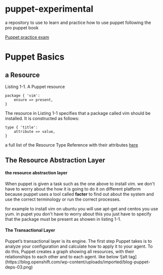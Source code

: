 # puppet-experimental
a repository to use to learn and practice how to use puppet following the pro puppet book

<a href="https://puppet.com/support-services/certification/puppet-professional-practice-exam-2015" target="_blank">Puppet practice exam</a>

<h1> Puppet Basics </h1>

<h2> a Resource </h2>
Listing 1-1. A Puppet resource

	package { 'vim':
 		ensure => present,
	}
The resource in Listing 1-1 specifies that a package called vim should be installed. It is constructed as follows:

	type { 'title':
 		attribute => value,
	}

a full list of the Resource Type Reference with their attributes <a href="https://docs.puppet.com/puppet/latest/reference/type.html" >here </a>

<h2> The Resource Abstraction Layer </h2>
<h4> the resource abstraction layer </h4>
When puppet is given a task such as the one above to install vim. we don't have to worry about the how it is going to do it on different platform because puppet uses a tool called <b>facter</b> to find out about the system and use the correct terminology or run the correct processes. 

for example to install vim on ubuntu you will use apt-get and centos you use yum. in pupet you don't have to worry about this you just have to specify that the package must be present as showen in listing 1-1.


<h4>The Transactional Layer</h4>
Puppet’s transactional layer is its engine. 
The first step Puppet takes is to analyze your configuration and calculate how to apply it to your agent. To do this,
Puppet creates a graph showing all resources, with their relationships to each other and to each agent. like below
![alt tag](https://blog.openshift.com/wp-content/uploads/imported/blog-puppet-deps-03.png)

